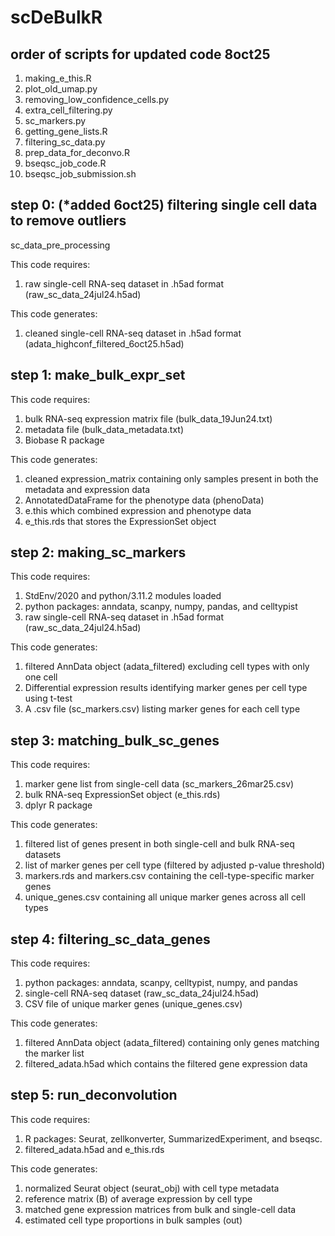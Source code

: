 # scDeBulkR

## order of scripts for updated code 8oct25
1. making_e_this.R
2. plot_old_umap.py
3. removing_low_confidence_cells.py
4. extra_cell_filtering.py
5. sc_markers.py
6. getting_gene_lists.R
7. filtering_sc_data.py
8. prep_data_for_deconvo.R
9. bseqsc_job_code.R
10. bseqsc_job_submission.sh






## step 0: (*added 6oct25) filtering single cell data to remove outliers 
sc_data_pre_processing

This code requires: 
1. raw single-cell RNA-seq dataset in .h5ad format (raw_sc_data_24jul24.h5ad)

This code generates:
1. cleaned single-cell RNA-seq dataset in .h5ad format (adata_highconf_filtered_6oct25.h5ad)

## step 1: make_bulk_expr_set
This code requires: 
1. bulk RNA-seq expression matrix file (bulk_data_19Jun24.txt)
2. metadata file (bulk_data_metadata.txt)
3. Biobase R package

This code generates:
1. cleaned expression_matrix containing only samples present in both the metadata and expression data
2. AnnotatedDataFrame for the phenotype data (phenoData)
3. e.this which combined expression and phenotype data
4. e_this.rds that stores the ExpressionSet object 

## step 2: making_sc_markers
This code requires:
1. StdEnv/2020 and python/3.11.2 modules loaded
2. python packages: anndata, scanpy, numpy, pandas, and celltypist
3. raw single-cell RNA-seq dataset in .h5ad format (raw_sc_data_24jul24.h5ad)

This code generates:
1. filtered AnnData object (adata_filtered) excluding cell types with only one cell
2. Differential expression results identifying marker genes per cell type using t-test 
3. A .csv file (sc_markers.csv) listing marker genes for each cell type

## step 3: matching_bulk_sc_genes
This code requires:
1. marker gene list from single-cell data (sc_markers_26mar25.csv)
2. bulk RNA-seq ExpressionSet object (e_this.rds)
3. dplyr R package
   
This code generates:
1. filtered list of genes present in both single-cell and bulk RNA-seq datasets
2. list of marker genes per cell type (filtered by adjusted p-value threshold)
3. markers.rds and markers.csv containing the cell-type-specific marker genes
4. unique_genes.csv containing all unique marker genes across all cell types

## step 4: filtering_sc_data_genes
This code requires:
1. python packages: anndata, scanpy, celltypist, numpy, and pandas
2. single-cell RNA-seq dataset (raw_sc_data_24jul24.h5ad)
3. CSV file of unique marker genes (unique_genes.csv)

This code generates:
1. filtered AnnData object (adata_filtered) containing only genes matching the marker list
2. filtered_adata.h5ad which contains the filtered gene expression data

## step 5: run_deconvolution
This code requires:
1. R packages: Seurat, zellkonverter, SummarizedExperiment, and bseqsc.
2. filtered_adata.h5ad and e_this.rds

This code generates:
1. normalized Seurat object (seurat_obj) with cell type metadata
2. reference matrix (B) of average expression by cell type
3. matched gene expression matrices from bulk and single-cell data
4. estimated cell type proportions in bulk samples (out)
